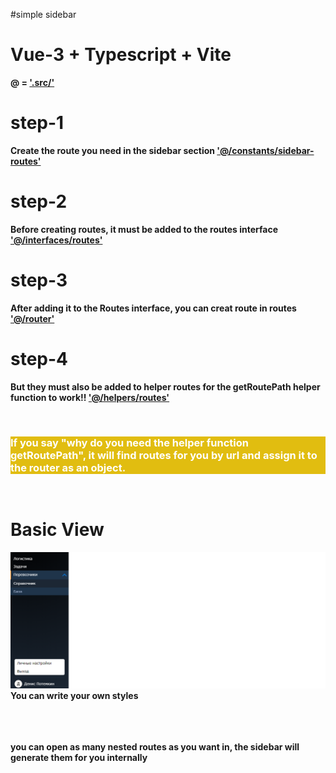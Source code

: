 #simple sidebar

<h1>Vue-3 + Typescript + Vite</h1>

<b>@ = <u>'.src/'</u><b>

# step-1
Create the route you need in the sidebar section <b><u>'@/constants/sidebar-routes'</u></b>
# step-2
Before creating routes, it must be added to the routes interface <b><u>'@/interfaces/routes'</u></b>

# step-3
After adding it to the Routes interface, you can creat route in routes <b><u>'@/router'</u></b>

# step-4
But they must also be added to helper routes for the getRoutePath helper function to work!! <b><u>'@/helpers/routes'</u></b>

<br/>

<h3 style="background: #e1bd10; color: white">
<b>If you say "why do you need the helper function getRoutePath", it will find routes for you by url and assign it to the router as an object.</b>
</h3>

<br>

# Basic View
<img src="./public/basic-view.png" alt="basic view">
<b>You can write your own styles<br>

<br>
<br>
<br>

<p>you can open as many nested routes as you want in, the sidebar will generate them for you internally<p>
